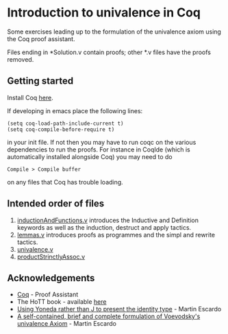 # Introduction to univalence in Coq

Some exercises leading up to the formulation of the univalence axiom using the Coq proof assistant.

Files ending in *Solution.v contain proofs; other *.v files have the proofs removed.

## Getting started

Install Coq [here](https://coq.inria.fr/).

If developing in emacs place the following lines:

```
(setq coq-load-path-include-current t)
(setq coq-compile-before-require t)
```

in your init file.
If not then you may have to run coqc on the various dependencies to run the proofs.
For instance in CoqIde (which is automatically installed alongside Coq) you may need to do

```
Compile > Compile buffer
```

on any files that Coq has trouble loading.

## Intended order of files

1. [inductionAndFunctions.v](inductionAndFunctions.v) introduces the Inductive and Definition keywords as well as the induction, destruct and apply tactics.
2. [lemmas.v](lemmas.v) introduces proofs as programmes and the simpl and rewrite tactics.
3. [univalence.v](univalence.v)
4. [productStrinctlyAssoc.v](productStrictlyAssoc.v)


## Acknowledgements

* [Coq](https://coq.inria.fr/) - Proof Assistant
* The HoTT book - available [here](https://homotopytypetheory.org/book/)
* [Using Yoneda rather than J to present the identity type](http://www.cs.bham.ac.uk/~mhe/yoneda/yoneda.html) - Martin Escardo
* [A self-contained, brief and complete formulation of Voevodsky's univalence Axiom](http://www.cs.bham.ac.uk/~mhe/agda-new/UnivalenceFromScratch.html) - Martin Escardo
